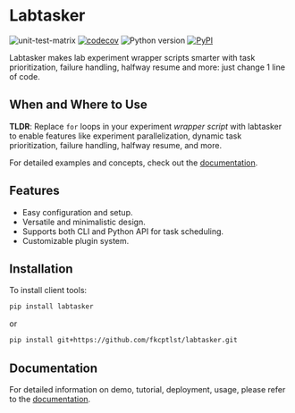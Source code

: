 # Labtasker

![unit-test-matrix](https://github.com/fkcptlst/labtasker/actions/workflows/unit-test-matrix.yml/badge.svg)
[![codecov](https://codecov.io/gh/fkcptlst/labtasker/graph/badge.svg?token=KQFBV3QRPY)](https://codecov.io/gh/fkcptlst/labtasker)
![Python version](https://img.shields.io/badge/Python-3.8%20|%203.9%20|%203.10%20|%203.11%20|%203.12%20|%203.13-blue)
[![PyPI](https://img.shields.io/pypi/v/labtasker)](https://pypi.org/project/labtasker/)

Labtasker makes lab experiment wrapper scripts smarter with task prioritization, failure handling, halfway resume and more: just change 1 line of code.

## When and Where to Use

**TLDR**: Replace `for` loops in your experiment *wrapper script* with labtasker to enable features like experiment parallelization, dynamic task prioritization, failure handling, halfway resume, and more.

For detailed examples and concepts, check out the [documentation](https://fkcptlst.github.io/labtasker/).

## Features

- Easy configuration and setup.
- Versatile and minimalistic design.
- Supports both CLI and Python API for task scheduling.
- Customizable plugin system.

## Installation

To install client tools:

```bash
pip install labtasker
```

or

```bash
pip install git+https://github.com/fkcptlst/labtasker.git
```

## Documentation

For detailed information on demo, tutorial, deployment, usage, please refer to the [documentation](https://fkcptlst.github.io/labtasker/).
